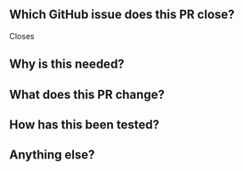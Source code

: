 ## Which GitHub issue does this PR close?

Closes <!-- Add issue number here, e.g., Closes #123 -->

## Why is this needed?

<!-- Briefly explain the motivation behind this change. -->

## What does this PR change?

<!-- Summarize the key changes included in this PR. -->

## How has this been tested?

<!-- Describe the testing process. If no tests were added, explain why (e.g., already covered, not applicable). -->

## Anything else?

<!-- Include screenshots, documentation updates, or anything else relevant. -->
